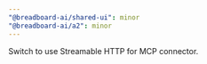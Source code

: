 ```yaml
---
"@breadboard-ai/shared-ui": minor
"@breadboard-ai/a2": minor
---
```


Switch to use Streamable HTTP for MCP connector.
